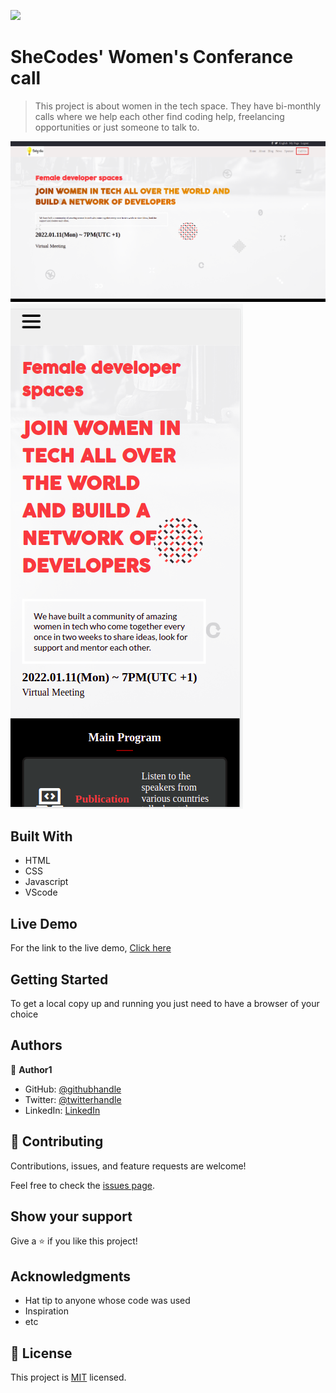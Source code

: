 ![](https://img.shields.io/badge/Microverse-blueviolet)

# SheCodes' Women's Conferance call

> This project is about women in the tech space. They have bi-monthly calls where we help each other find coding help, freelancing opportunities or just someone to talk to.

![screenshot](./two.png)
![screenshot](./one.png)


## Built With

- HTML
- CSS
- Javascript
- VScode

## Live Demo

For the link to the live demo, [Click here](https://ilynette.github.io/sheCodes-capstone/)


## Getting Started


To get a local copy up and running you just need to have a browser of your choice



## Authors

👤 **Author1**

- GitHub: [@githubhandle](https://github.com/iLynette)
- Twitter: [@twitterhandle](https://twitter.com/acholah_lynette)
- LinkedIn: [LinkedIn](https://www.linkedin.com/in/lynette-acholah/)


## 🤝 Contributing

Contributions, issues, and feature requests are welcome!

Feel free to check the [issues page](../../issues/).

## Show your support

Give a ⭐️ if you like this project!

## Acknowledgments

- Hat tip to anyone whose code was used
- Inspiration
- etc

## 📝 License

This project is [MIT](./MIT.md) licensed.
